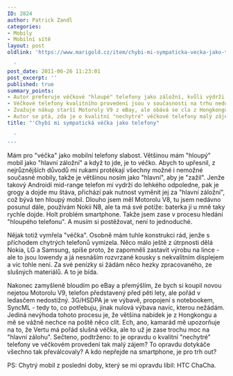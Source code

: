 ```yaml
---
ID: 2824
author: Patrick Zandl
categories:
- Mobily
- Mobilní sítě
layout: post
oldlink: 'https://www.marigold.cz/item/chybi-mi-sympaticka-vecka-jako-telefony

  '
post_date: 2011-06-26 11:23:01
post_excerpt: ''
published: true
summary_points:
- Autor preferuje véčkové "hloupé" telefony jako záložní, kvůli výdrži baterie.
- Véčkové telefony kvalitního provedení jsou v současnosti na trhu nedostatkové zboží.
- Zvažuje nákup starší Motoroly V9 z eBay, ale obává se cla z Hongkongu.
- Autor se ptá, zda je o kvalitní "nechytré" véčkové telefony malý zájem.
title: "'Chybí mi sympatická véčka jako telefony"

  '
---
```


Mám pro "véčka" jako mobilní telefony slabost. Většinou mám "hloupý" mobil jako "hlavní záložní" a když to jde, je to véčko. Abych to upřesnil, z nejrůznějších důvodů mi rukami protékají všechny možné i nemožné současné mobily, takže je většinou nosím jako "hlavní", aby je "zažil". Jenže takový Androidí mid-range telefon mi vydrží do lehkého odpoledne, pak je grogy a dojde mu štáva, přichází pak nutnost vyměnit jej za "hlavní záložní", což bývá ten hloupý mobil. Dlouho jsem měl Motorolu V8, tu jsem nedávno posunul dále, používám Nokii N8, ale ta má své potíže: baterka jí u mně taky rychle dojde. Holt problém smartphone. Takže jsem zase v procesu hledání "hloupého telefonu". A musím si postěžovat, není to jednoduché. 

Nějak totiž vymřela "véčka". Osobně mám tuhle konstrukci rád, jenže s příchodem chytrých telefonů vymizela. Něco málo ještě z útrpnosti dělá Nokia, LG a Samsung, spíše proto, že zapomněli zastavit výrobu na lince - ale to jsou lowendy a já nesnáším rozvrzané kousky s nekvalitním displejem a víc tohle není. Za své penízky si žádám něco hezky zpracovaného, ze slušných materiálů. A to je bída. 

Nakonec zamyšleně bloudím po eBay a přemýšlím, že bych si koupil novou nejetou Motorolu V9, telefon představený před pěti lety, ale pořád v ledasčem nedostižný. 3G/HSDPA je ve výbavě, propojení s notebookem, SyncML - tedy to, co potřebuju, jinak nulová výbava navíc, kterou nežádám. Jediná nevýhoda tohoto procesu je, že většina nabídek je z Hongkongu a mě se vážně nechce na poště něco clít. Ech, ano, kamarád mě upozorňuje na to, že Vertu má pořád slušná véčka, ale to už je zase trochu moc na "hlavní zálohu".
Sečteno, podtrženo: to je opravdu o kvalitní "nechytré" telefony ve véčkovém provedení tak malý zájem? To opravdu dotykáče všechno tak převálcovaly? A kdo nepřejde na smartphone, je pro trh out?

PS: Chytrý mobil z poslední doby, který se mi opravdu líbil: HTC ChaCha.